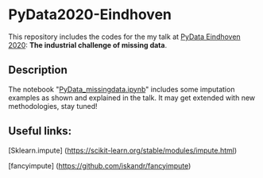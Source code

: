 # PyData2020-Eindhoven
This repository includes the codes for the my talk at [PyData Eindhoven 2020](https://eindhoven.pydata.org/): **The industrial challenge of missing data**.

## Description 

The notebook "[PyData_missingdata.ipynb](https://github.com/bezhvin/PyData2020-Eindhoven/blob/main/PyData_missingdata.ipynb)" includes some imputation examples as shown and explained in the talk. It may get extended with new methodologies, stay tuned!

## Useful links:

[Sklearn.impute] (https://scikit-learn.org/stable/modules/impute.html) 

[fancyimpute] (https://github.com/iskandr/fancyimpute)
